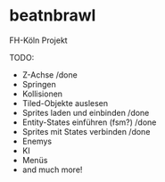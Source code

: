 beatnbrawl
==========
FH-Köln Projekt

TODO:
* Z-Achse /done
* Springen
* Kollisionen
* Tiled-Objekte auslesen
* Sprites laden und einbinden /done
* Entity-States einführen (fsm?) /done
* Sprites mit States verbinden /done
* Enemys
* KI
* Menüs
* and much more!
